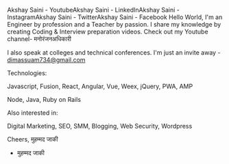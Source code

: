 Akshay Saini - YoutubeAkshay Saini - LinkedInAkshay Saini - InstagramAkshay Saini - TwitterAkshay Saini - Facebook
Hello World,
I'm an Engineer by profession and a Teacher by passion.
I share my knowledge by creating Coding & Interview preparation videos.
Check out my Youtube channel-  मनोरंजनअधिकारी

I also speak at colleges and technical conferences. I'm just an invite away - dimassuam734@gmail.com

Technologies:

Javascript, Fusion, React, Angular, Vue, Weex, jQuery, PWA, AMP

Node, Java, Ruby on Rails

Also interested in:

Digital Marketing, SEO, SMM, Blogging, Web Security, Wordpress

Cheers,
मुहम्मद जाकी
- मुहम्मद जाकी
